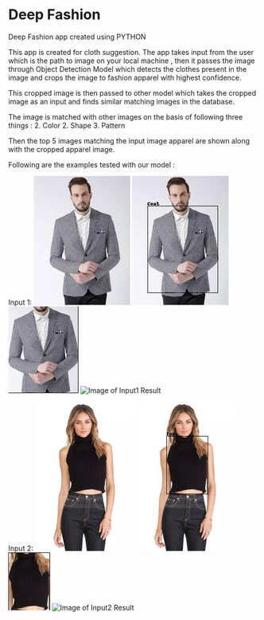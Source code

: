 # Deep Fashion
 Deep Fashion app created using PYTHON

 This app is created for cloth suggestion. The app takes input from the user which is the path to image on your local machine , then it passes the image through Object Detection Model which detects the clothes present in the image and crops the image to fashion apparel with highest confidence.

 This cropped image is then passed to other model which takes the cropped image as an input and finds similar matching images in the database.

 The image is matched with other images on the basis of following three things :
    2. Color
    2. Shape
    3. Pattern

  Then the top 5 images matching the input image apparel are shown along with the cropped apparel image.

  Following are the examples tested with our model :

  Input 1:
    ![Image of Input1](Img1.jpg?raw=true "Input 1")
    ![Image of Input1 Boxed](Img1_boxed.jpg?raw=true "Input 1 Boxed")
    ![Image of Input1 Cropped](Img1_cropped.jpg?raw=true "Input 1 Croppped")
    ![Image of Input1 Result](Img1Result.jpg?raw=true "Input 1 Result")


  Input 2:
    ![Image of Input2](Img2.jpg?raw=true "Input 2")
    ![Image of Input2 Boxed](Img2_boxed.jpg?raw=true "Input 2 Boxed")
    ![Image of Input2 Cropped](Img2_cropped.jpg?raw=true "Input 2 Croppped")
    ![Image of Input2 Result](Img2Result.jpg?raw=true "Input 2 Result")
